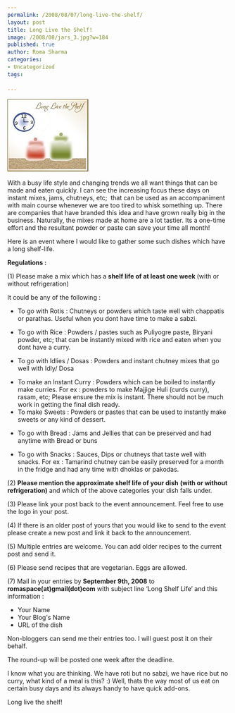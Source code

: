 ```yaml
--- 
permalink: /2008/08/07/long-live-the-shelf/
layout: post
title: Long Live the Shelf!
image: /2008/08/jars_3.jpg?w=184
published: true
author: Roma Sharma
categories: 
- Uncategorized
tags:

---
```

<a href="/2008/08/jars_3.jpg"><img class="alignnone size-medium wp-image-471" src="/2008/08/jars_3.jpg?w=184" alt="" width="184" height="164" /></a>

With a busy life style and changing trends we all want things that can be made and eaten quickly. I can see the increasing focus these days on instant mixes, jams, chutneys, etc;  that can be used as an accompaniment with main course whenever we are too tired to whisk something up. There are companies that have branded this idea and have grown really big in the business. Naturally, the mixes made at home are a lot tastier. Its a one-time effort and the resultant powder or paste can save your time all month!

Here is an event where I would like to gather some such dishes which have a long shelf-life.

<strong>Regulations :</strong>

(1) Please make a mix which has a <strong>shelf life of at least one week </strong>(with or without refrigeration)

It could be any of the following :
<ul>
	<li>To go with Rotis : Chutneys or powders which taste well with chappatis or parathas. Useful when you dont have time to make a sabzi.</li>
</ul>
<ul>
	<li>To go with Rice : Powders / pastes such as Puliyogre paste, Biryani powder, etc; that can be instantly mixed with rice and eaten when you dont have a curry.</li>
</ul>
<ul>
	<li>To go with Idlies / Dosas : Powders and instant chutney mixes that go well with Idly/ Dosa</li>
</ul>
<ul>
	<li>To make an Instant Curry : Powders which can be boiled to instantly make curries. For ex : powders to make Majjige Huli (curds curry), rasam, etc; Please ensure the mix is instant. There should not be much work in getting the final dish ready.</li>
	<li>To make Sweets : Powders or pastes that can be used to instantly make sweets or any kind of dessert.</li>
</ul>
<ul>
	<li>To go with Bread : Jams and Jellies that can be preserved and had anytime with Bread or buns</li>
</ul>
<ul>
	<li>To go with Snacks : Sauces, Dips or chutneys that taste well with snacks. For ex : Tamarind chutney can be easily preserved for a month in the fridge and had any time with dhoklas or pakodas.</li>
</ul>
(2) <strong>Please mention the approximate shelf life of your dish</strong> <strong>(with or without refrigeration)</strong> and which of the above categories your dish falls under.

(3) Please link your post back to the event announcement. Feel free to use the logo in your post.

(4) If there is an older post of yours that you would like to send to the event please create a new post and link it back to the announcement.

(5) Multiple entries are welcome. You can add older recipes to the current post and send it.

(6) Please send recipes that are vegetarian. Eggs are allowed.

(7) Mail in your entries by <strong>September 9th, 2008</strong> to <strong>romaspace(at)gmail(dot)com</strong> with subject line ‘Long Shelf Life’ and this information :
<ul>
	<li>Your Name</li>
	<li>Your Blog's Name</li>
	<li>URL of the dish</li>
</ul>
Non-bloggers can send me their entries too. I will guest post it on their behalf.

The round-up will be posted one week after the deadline.

I know what you are thinking. We have roti but no sabzi, we have rice but no curry, what kind of a meal is this? :) Well, thats the way most of us eat on certain busy days and its always handy to have quick add-ons.

Long live the shelf!
